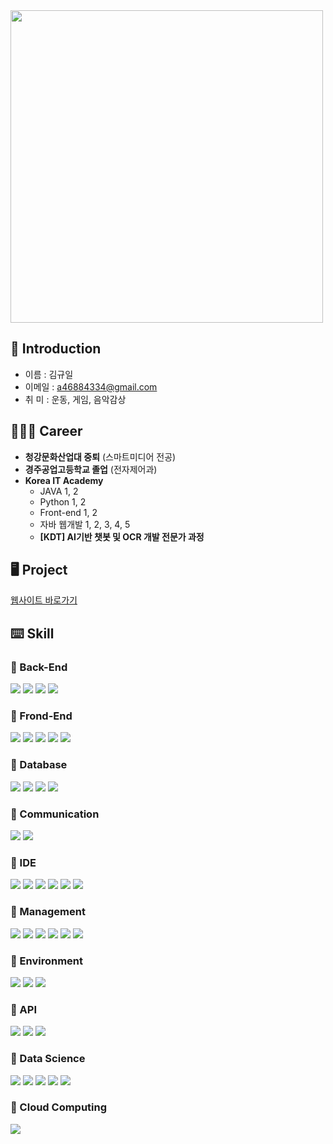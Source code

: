 <img src="https://github.com/System-out-gyuil/System-out-gyuil/assets/120631088/a3703fac-d801-4cab-bfce-c18a8a5c757c" width="500px">

## 🪪 Introduction

- 이름 : 김규일
- 이메일 : a46884334@gmail.com
- 취 미 : 운동, 게임, 음악감상

## 👨🏻‍💻 Career

- **청강문화산업대 중퇴** (스마트미디어 전공)
- **경주공업고등학교 졸업** (전자제어과)
- **Korea IT Academy**
  - JAVA 1, 2
  - Python 1, 2
  - Front-end 1, 2
  - 자바 웹개발 1, 2, 3, 4, 5
  - **[KDT] AI기반 챗봇 및 OCR 개발 전문가 과정**

## 🖥️ Project
  [웹사이트 바로가기](selleaf.online)
## ⌨️ Skill

### 📌 Back-End

<div>
    <img src="https://img.shields.io/badge/Python-3776AB?style=flat-square&logo=Python&logoColor=white"/>
    <img src="https://img.shields.io/badge/Java-ED8B00?style=flat-square&logo=Java&logoColor=black"/>
    <img src="https://img.shields.io/badge/JSP-73BA25?style=flat-square&logo=JSP&logoColor=black"/>
    <img src="https://img.shields.io/badge/JSON-000000?style=flat-square&logo=JSON&logoColor=white"/>
</div>

### 📌 Frond-End

<div>
    <img src="https://img.shields.io/badge/HTML-E34F26?style=flat-square&logo=HTML5&logoColor=white"/>
    <img src="https://img.shields.io/badge/CSS-1572B6?style=flat-square&logo=CSS3&logoColor=white"/>
    <img src="https://img.shields.io/badge/JavaScript-F7DF1E?style=flat-square&logo=JavaScript&logoColor=grey"/>
    <img src="https://img.shields.io/badge/jQuery-0769AD?style=flat-square&logo=jQuery&logoColor=white"/>
    <img src="https://img.shields.io/badge/Thymeleaf-005F0F?style=flat-square&logo=Thymeleaf&logoColor=white"/>
</div>

### 📌 Database

<div>
    <img src="https://img.shields.io/badge/Mybatis-ff0000?style=flat-square&logo=Mybatis&logoColor=white"/>
    <img src="https://img.shields.io/badge/MySQL-4479A1?style=flat-square&logo=MySQL&logoColor=white"/>
    <img src="https://img.shields.io/badge/MariaDB-003545?style=flat-square&logo=MariaDB&logoColor=white"/>
    <img src="https://img.shields.io/badge/Oracle-F80000?style=flat-square&logo=Oracle&logoColor=white"/>
</div>

### 📌 Communication

<div>
    <img src="https://img.shields.io/badge/Slack-4A154B?style=flat-square&logo=Slack&logoColor=white"/>
    <img src="https://img.shields.io/badge/Discord-5865F2?style=flat-square&logo=Discord&logoColor=white"/>
</div>

### 📌 IDE

<div>
    <img src="https://img.shields.io/badge/Eclipse IDE-2C2255?style=flat-square&logo=Eclipse IDE&logoColor=white"/>
    <img src="https://img.shields.io/badge/Visual Studio Code-007ACC?style=flat-square&logo=Visual Studio Code&logoColor=white"/>
    <img src="https://img.shields.io/badge/IntelliJ IDEA-000000?style=flat-square&logo=IntelliJ IDEA&logoColor=white"/>
    <img src="https://img.shields.io/badge/DBeaver-382923?style=flat-square&logo=DBeaver&logoColor=white"/>
    <img src="https://img.shields.io/badge/PyCharm-000000?style=flat-square&logo=PyCharm&logoColor=white"/>
    <img src="https://img.shields.io/badge/Jupyter-F37626?style=flat-square&logo=Jupyter&logoColor=white"/>
</div>

### 📌 Management

<div>
    <img src="https://img.shields.io/badge/Git-F05032?style=flat-square&logo=Git&logoColor=white"/>
    <img src="https://img.shields.io/badge/GitHub-181717?style=flat-square&logo=GitHub&logoColor=white"/>
    <img src="https://img.shields.io/badge/Git Bash-609926?style=flat-square&logo=Git&logoColor=white"/>
    <img src="https://img.shields.io/badge/Gradle-02303A?style=flat-square&logo=Gradle&logoColor=white"/>
    <img src="https://img.shields.io/badge/YML-CB171E?style=flat-square&logo=YAML&logoColor=white"/>
    <img src="https://img.shields.io/badge/Sourcetree-0052CC?style=flat-square&logo=Sourcetree&logoColor=white"/>
</div>

### 📌 Environment

<div>
    <img src="https://img.shields.io/badge/Spring-6DB33F?style=flat-square&logo=Spring&logoColor=white"/>
    <img src="https://img.shields.io/badge/Spring Boot-6DB33F?style=flat-square&logo=Spring Boot&logoColor=white"/>
    <img src="https://img.shields.io/badge/Django-092E20?style=flat-square&logo=Django&logoColor=white"/>
</div>

### 📌 API

<div>
    <img src="https://img.shields.io/badge/Kakao-FFCD00?style=flat-square&logo=Kakao&logoColor=black"/>
    <img src="https://img.shields.io/badge/Google-4285F4?style=flat-square&logo=Google&logoColor=black"/>
    <img src="https://img.shields.io/badge/Naver-03C75A?style=flat-square&logo=Naver&logoColor=black"/>
</div>

### 📌 Data Science

<div>
    <img src="https://img.shields.io/badge/Anaconda-44A833?style=flat-square&logo=Anaconda&logoColor=white"/>
    <img src="https://img.shields.io/badge/Pandas-150458?style=flat-square&logo=pandas&logoColor=white"/>
    <img src="https://img.shields.io/badge/NumPy-013243?style=flat-square&logo=NumPy&logoColor=white"/>
    <img src="https://img.shields.io/badge/PyTorch-EE4C2C?style=flat-square&logo=PyTorch&logoColor=white"/>
    <img src="https://img.shields.io/badge/scikitlearn-F7931E?style=flat-square&logo=scikitlearn&logoColor=black"/>
</div>

### 📌 Cloud Computing

<div>
    <img src="https://img.shields.io/badge/Amazon AWS-232F3E?style=flat-square&logo=Amazon AWS&logoColor=white"/>
</div>
